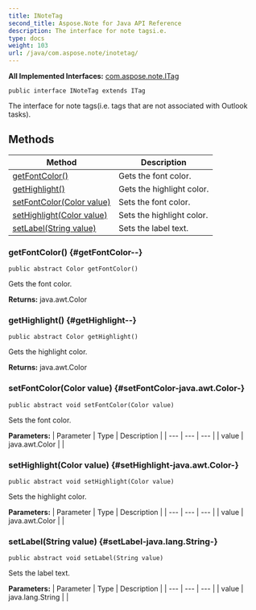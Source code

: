 ```yaml
---
title: INoteTag
second_title: Aspose.Note for Java API Reference
description: The interface for note tagsi.e.
type: docs
weight: 103
url: /java/com.aspose.note/inotetag/
---
```


**All Implemented Interfaces:**
[com.aspose.note.ITag](../../com.aspose.note/itag)
```
public interface INoteTag extends ITag
```

The interface for note tags(i.e. tags that are not associated with Outlook tasks).
## Methods

| Method | Description |
| --- | --- |
| [getFontColor()](#getFontColor--) | Gets the font color. |
| [getHighlight()](#getHighlight--) | Gets the highlight color. |
| [setFontColor(Color value)](#setFontColor-java.awt.Color-) | Sets the font color. |
| [setHighlight(Color value)](#setHighlight-java.awt.Color-) | Sets the highlight color. |
| [setLabel(String value)](#setLabel-java.lang.String-) | Sets the label text. |
### getFontColor() {#getFontColor--}
```
public abstract Color getFontColor()
```


Gets the font color.

**Returns:**
java.awt.Color
### getHighlight() {#getHighlight--}
```
public abstract Color getHighlight()
```


Gets the highlight color.

**Returns:**
java.awt.Color
### setFontColor(Color value) {#setFontColor-java.awt.Color-}
```
public abstract void setFontColor(Color value)
```


Sets the font color.

**Parameters:**
| Parameter | Type | Description |
| --- | --- | --- |
| value | java.awt.Color |  |

### setHighlight(Color value) {#setHighlight-java.awt.Color-}
```
public abstract void setHighlight(Color value)
```


Sets the highlight color.

**Parameters:**
| Parameter | Type | Description |
| --- | --- | --- |
| value | java.awt.Color |  |

### setLabel(String value) {#setLabel-java.lang.String-}
```
public abstract void setLabel(String value)
```


Sets the label text.

**Parameters:**
| Parameter | Type | Description |
| --- | --- | --- |
| value | java.lang.String |  |

